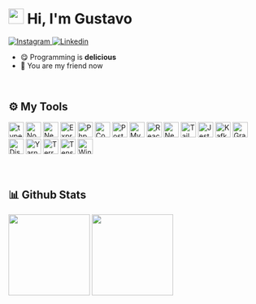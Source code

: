 <!--   <img align="right" height="500px" src="https://raw.githubusercontent.com/gist/Gurtinho/2632940541f28cd27dac7d91ef63c024/raw/197bbd6f5ad9948d3a30e6b4641ecff39a94bf71/gurtinhocard.svg" /> -->

<h1 align="left"><img height="30px" src="https://user-images.githubusercontent.com/50364832/143615313-330ef73e-ee1c-4cfe-b71d-7462a00f16b4.gif" /> Hi, I'm Gustavo</h1>

<div align="left">
  <a href="https://www.instagram.com/gustavolitter/" target="blank">
    <img src="https://img.shields.io/badge/-Instagram-%23E4405F?style=flat&logo=instagram&logoColor=white" alt="Instagram">
  </a>
  <a href="https://www.linkedin.com/in/gustavo-litter-6ab24b191/" target="blank">
    <img src="https://img.shields.io/badge/-Linkedin-%230e76a8?style=flat&logo=linkedin&logoColor=white" alt="Linkedin" />
  </a>
</div>

- 😋 Programming is **delicious**
- 🥳 You are my friend now
</br>


## ⚙️ My Tools
<div align="left">
  <img height="30px" src="https://cdn.jsdelivr.net/gh/devicons/devicon/icons/typescript/typescript-original.svg" alt="typescript" />
  <img height="30px" src="https://cdn.jsdelivr.net/gh/devicons/devicon/icons/nodejs/nodejs-original.svg" alt="Node.js" />
  <img height="30px" src="https://cdn.jsdelivr.net/gh/devicons/devicon/icons/nestjs/nestjs-plain.svg" alt="Nest.js" />
  <img height="30px" src="https://cdn.jsdelivr.net/gh/devicons/devicon/icons/express/express-original-wordmark.svg" alt="Express" fill="white" />
  <img height="30px" src="https://cdn.jsdelivr.net/gh/devicons/devicon/icons/php/php-original.svg" alt="Php" />
  <img height="30px" src="https://cdn.jsdelivr.net/gh/devicons/devicon/icons/composer/composer-original.svg" alt="Composer" />
  <img height="30px" src="https://cdn.jsdelivr.net/gh/devicons/devicon/icons/postgresql/postgresql-original.svg" alt="PostgreSql" />
  <img height="30px" src="https://cdn.jsdelivr.net/gh/devicons/devicon/icons/mysql/mysql-original.svg" alt="MySql" />
  <img height="30px" src="https://cdn.jsdelivr.net/gh/devicons/devicon/icons/react/react-original.svg"  alt="React.js" />
  <img height="30px" src="https://cdn.jsdelivr.net/gh/devicons/devicon/icons/nextjs/nextjs-original.svg"  alt="Next.js" />
  <img height="30px" src="https://cdn.jsdelivr.net/gh/devicons/devicon/icons/tailwindcss/tailwindcss-plain.svg" alt="Tailwindcss" />
  <img height="30px" src="https://cdn.jsdelivr.net/gh/devicons/devicon/icons/jest/jest-plain.svg" alt="Jest" />
  <img height="30px" src="https://cdn.jsdelivr.net/gh/devicons/devicon/icons/apachekafka/apachekafka-original.svg" alt="Kafka" />
  <img height="30px" src="https://cdn.jsdelivr.net/gh/devicons/devicon/icons/graphql/graphql-plain.svg" alt="Graphql" />
  <img height="30px" src="https://cdn.jsdelivr.net/gh/devicons/devicon/icons/discordjs/discordjs-original.svg" alt="Discord.js" />
  <img height="30px" src="https://cdn.jsdelivr.net/gh/devicons/devicon/icons/yarn/yarn-original.svg" alt="Yarn" />
  <img height="30px" src="https://cdn.jsdelivr.net/gh/devicons/devicon/icons/terraform/terraform-original.svg" alt="Terraform" />
  <img height="30px" src="https://cdn.jsdelivr.net/gh/devicons/devicon/icons/tensorflow/tensorflow-original.svg" alt="Tensorflow" />
  <img height="30px" src="https://cdn.jsdelivr.net/gh/devicons/devicon/icons/windows8/windows8-original.svg" alt="Windows" />
</div>
</br></br>


## 📊 Github Stats
<div align="left">
  <img height="160em" 
       src="https://github-readme-stats.vercel.app/api?username=Gurtinho&show_icons=true&theme=radical&include_all_commits=true&count_private=true"/>
  <img height="160em" 
       src="https://github-readme-stats.vercel.app/api/top-langs/?username=Gurtinho&layout=compact&langs_count=7&theme=radical"/>
</div>
</br>
